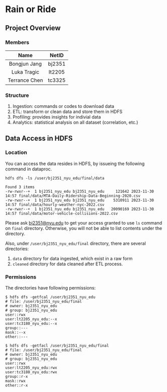 # Rain or Ride

## Project Overview

### Members

|     Name      | NetID  |
| :-----------: | :----: |
| Bongjun Jang  | bj2351 |
|  Luka Tragic  | lt2205 |
| Terrance Chen | tc3325 |

### Structure

1. Ingestion: commands or codes to download data
2. ETL: transform or clean data and store them in HDFS
3. Profiling: provides insights for indivial data
4. Analytics: statistical analysis on all dataset (correlation, etc.)

## Data Access in HDFS

### Location

You can access the data resides in HDFS, by issueing the following command in dataproc.

```
hdfs dfs -ls /user/bj2351_nyu_edu/final/data

Found 3 items
-rw-rwxr--+  1 bj2351_nyu_edu bj2351_nyu_edu     121642 2023-11-30 14:57 final/data/MTA-Daily-Ridership-Data-Beginning-2020.csv
-rw-rwxr--+  1 bj2351_nyu_edu bj2351_nyu_edu    5310911 2023-11-30 14:57 final/data/hourly-weather-nyc-2022.csv
-rw-rwxr--+  1 bj2351_nyu_edu bj2351_nyu_edu   20090169 2023-11-30 14:57 final/data/motor-vehicle-collisions-2022.csv
```

Please ask bj2351@nyu.edu to get your access granted to use `ls` command on `final` directory.
Otherwise, you will not be able to list contents under the directory.

Also, under `/user/bj2351_nyu_edu/final` directory, there are several directories:
1. `data` directory for data ingested, which exist in a raw form
2. `cleaned` directory for data cleaned after ETL process.


### Permissions

The directories have following permissions:

```
$ hdfs dfs -getfcal /user/bj2351_nyu_edu
# file: /user/bj2351_nyu_edu/final
# owner: bj2351_nyu_edu
# group: bj2351_nyu_edu
user::rwx
user:lt2205_nyu_edu:--x
user:tc3180_nyu_edu:--x
group::---
mask::--x
other::---

$ hdfs dfs -getfacl /user/bj2351_nyu_edu/final
# file: /user/bj2351_nyu_edu/final
# owner: bj2351_nyu_edu
# group: bj2351_nyu_edu
user::rwx
user:lt2205_nyu_edu:rwx
user:tc3180_nyu_edu:rwx
group::r-x
mask::rwx
other::r-x
```


##
